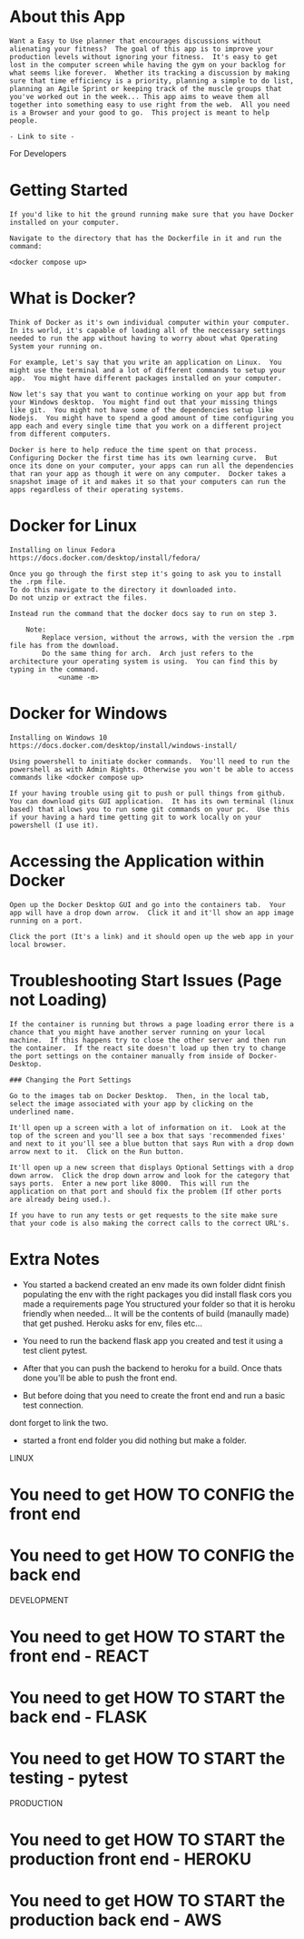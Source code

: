 # About this App
    
    Want a Easy to Use planner that encourages discussions without alienating your fitness?  The goal of this app is to improve your production levels without ignoring your fitness.  It's easy to get lost in the computer screen while having the gym on your backlog for what seems like forever.  Whether its tracking a discussion by making sure that time efficiency is a priority, planning a simple to do list, planning an Agile Sprint or keeping track of the muscle groups that you've worked out in the week... This app aims to weave them all together into something easy to use right from the web.  All you need is a Browser and your good to go.  This project is meant to help people.

    - Link to site -

For Developers

# Getting Started

    If you'd like to hit the ground running make sure that you have Docker installed on your computer.  
    
    Navigate to the directory that has the Dockerfile in it and run the command: 

    <docker compose up>

# What is Docker?

    Think of Docker as it's own individual computer within your computer.  In its world, it's capable of loading all of the neccessary settings needed to run the app without having to worry about what Operating System your running on.  

    For example, Let's say that you write an application on Linux.  You might use the terminal and a lot of different commands to setup your app.  You might have different packages installed on your computer.  

    Now let's say that you want to continue working on your app but from your Windows desktop.  You might find out that your missing things like git.  You might not have some of the dependencies setup like Nodejs.  You might have to spend a good amount of time configuring you app each and every single time that you work on a different project from different computers.  

    Docker is here to help reduce the time spent on that process.  Configuring Docker the first time has its own learning curve.  But once its done on your computer, your apps can run all the dependencies that ran your app as though it were on any computer.  Docker takes a snapshot image of it and makes it so that your computers can run the apps regardless of their operating systems.
    
# Docker for Linux

    Installing on linux Fedora
    https://docs.docker.com/desktop/install/fedora/

    Once you go through the first step it's going to ask you to install the .rpm file.
    To do this navigate to the directory it downloaded into.
    Do not unzip or extract the files.

    Instead run the command that the docker docs say to run on step 3.

        Note:
            Replace version, without the arrows, with the version the .rpm file has from the download.
            Do the same thing for arch.  Arch just refers to the architecture your operating system is using.  You can find this by typing in the command. 
                <uname -m>


# Docker for Windows
    Installing on Windows 10
    https://docs.docker.com/desktop/install/windows-install/

    Using powershell to initiate docker commands.  You'll need to run the powershell as with Admin Rights. Otherwise you won't be able to access commands like <docker compose up>

    If your having trouble using git to push or pull things from github.  You can download gits GUI application.  It has its own terminal (linux based) that allows you to run some git commands on your pc.  Use this if your having a hard time getting git to work locally on your powershell (I use it).

    
# Accessing the Application within Docker

    Open up the Docker Desktop GUI and go into the containers tab.  Your app will have a drop down arrow.  Click it and it'll show an app image running on a port.  

    Click the port (It's a link) and it should open up the web app in your local browser.

# Troubleshooting Start Issues (Page not Loading)
    
    If the container is running but throws a page loading error there is a chance that you might have another server running on your local machine.  If this happens try to close the other server and then run the container.  If the react site doesn't load up then try to change the port settings on the container manually from inside of Docker-Desktop.

    ### Changing the Port Settings
    
    Go to the images tab on Docker Desktop.  Then, in the local tab, select the image associated with your app by clicking on the underlined name.  
    
    It'll open up a screen with a lot of information on it.  Look at the top of the screen and you'll see a box that says 'recommended fixes' and next to it you'll see a blue button that says Run with a drop down arrow next to it.  Click on the Run button.

    It'll open up a new screen that displays Optional Settings with a drop down arrow.  Click the drop down arrow and look for the category that says ports.  Enter a new port like 8000.  This will run the application on that port and should fix the problem (If other ports are already being used.).  

    If you have to run any tests or get requests to the site make sure that your code is also making the correct calls to the correct URL's.

# Extra Notes

- You started a backend
    created an env
    made its own folder
    didnt finish populating the env with the right packages
    you did install flask cors
    you made a requirements page
    You structured your folder so that it is heroku friendly when needed...
    It will be the contents of build (manaully made) that get pushed.  Heroku asks for env, files etc...

- You need to run the backend flask app you created and test it using a test client pytest.
- After that you can push the backend to heroku for a build.  Once thats done you'll be able to push the front end.  
- But before doing that you need to create the front end and run a basic test connection.

dont forget to link the two. 

- started a front end folder
     you did nothing but make a folder.


LINUX
# You need to get HOW TO CONFIG the front end 
# You need to get HOW TO CONFIG the back end 

DEVELOPMENT
# You need to get HOW TO START the front end - REACT
# You need to get HOW TO START the back end - FLASK
# You need to get HOW TO START the testing - pytest

PRODUCTION
# You need to get HOW TO START the production front end - HEROKU
# You need to get HOW TO START the production back end - AWS

